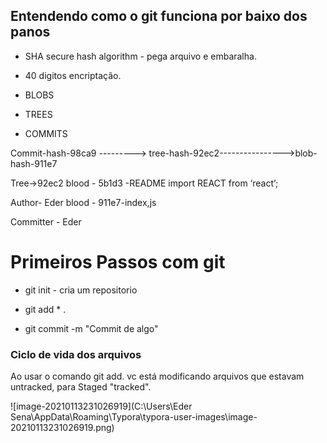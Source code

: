 ## Entendendo como o git funciona por baixo dos panos

* SHA secure hash algorithm - pega arquivo e embaralha.

* 40 digitos encriptação.

- BLOBS

- TREES

- COMMITS

 Commit-hash-98ca9 ---------> tree-hash-92ec2---------------->blob-hash-911e7

Tree->92ec2		   blood - 5b1d3 -README      import REACT from ‘react’;

Author- Eder                blood - 911e7-index,js

Committer - Eder

 # Primeiros Passos com git



- git init - cria um repositorio

- git add * .

- git commit -m "Commit de algo"

### Ciclo de vida dos arquivos



Ao usar o comando git add. vc está modificando arquivos que estavam untracked, para Staged "tracked".

![image-20210113231026919](C:\Users\Eder Sena\AppData\Roaming\Typora\typora-user-images\image-20210113231026919.png)